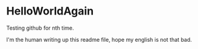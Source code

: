 # HelloWorldAgain
Testing github for nth time.

I'm the human writing up this readme file, hope my english is not that bad.
